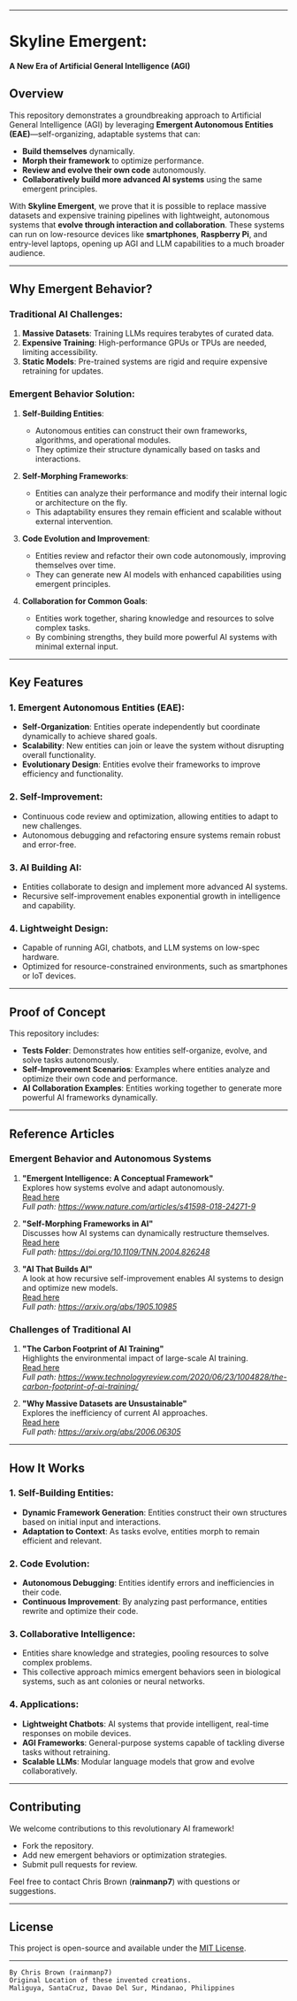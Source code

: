 
---
# Skyline Emergent: 
**A New Era of Artificial General Intelligence 
(AGI)**

## **Overview**  
This repository demonstrates a groundbreaking approach to Artificial General Intelligence (AGI) by leveraging **Emergent Autonomous Entities (EAE)**—self-organizing, adaptable systems that can:  
- **Build themselves** dynamically.  
- **Morph their framework** to optimize performance.  
- **Review and evolve their own code** autonomously.  
- **Collaboratively build more advanced AI systems** using the same emergent principles.  

With **Skyline Emergent**, we prove that it is possible to replace massive datasets and expensive training pipelines with lightweight, autonomous systems that **evolve through interaction and collaboration**. These systems can run on low-resource devices like **smartphones**, **Raspberry Pi**, and entry-level laptops, opening up AGI and LLM capabilities to a much broader audience.

---

## **Why Emergent Behavior?**  
### Traditional AI Challenges:
1. **Massive Datasets**: Training LLMs requires terabytes of curated data.  
2. **Expensive Training**: High-performance GPUs or TPUs are needed, limiting accessibility.  
3. **Static Models**: Pre-trained systems are rigid and require expensive retraining for updates.  

### Emergent Behavior Solution:
1. **Self-Building Entities**:
   - Autonomous entities can construct their own frameworks, algorithms, and operational modules.  
   - They optimize their structure dynamically based on tasks and interactions.  

2. **Self-Morphing Frameworks**:
   - Entities can analyze their performance and modify their internal logic or architecture on the fly.  
   - This adaptability ensures they remain efficient and scalable without external intervention.  

3. **Code Evolution and Improvement**:
   - Entities review and refactor their own code autonomously, improving themselves over time.  
   - They can generate new AI models with enhanced capabilities using emergent principles.  

4. **Collaboration for Common Goals**:
   - Entities work together, sharing knowledge and resources to solve complex tasks.  
   - By combining strengths, they build more powerful AI systems with minimal external input.  

---

## **Key Features**  
### 1. **Emergent Autonomous Entities (EAE)**:
- **Self-Organization**: Entities operate independently but coordinate dynamically to achieve shared goals.  
- **Scalability**: New entities can join or leave the system without disrupting overall functionality.  
- **Evolutionary Design**: Entities evolve their frameworks to improve efficiency and functionality.  

### 2. **Self-Improvement**:
- Continuous code review and optimization, allowing entities to adapt to new challenges.  
- Autonomous debugging and refactoring ensure systems remain robust and error-free.  

### 3. **AI Building AI**:
- Entities collaborate to design and implement more advanced AI systems.  
- Recursive self-improvement enables exponential growth in intelligence and capability.  

### 4. **Lightweight Design**:
- Capable of running AGI, chatbots, and LLM systems on low-spec hardware.  
- Optimized for resource-constrained environments, such as smartphones or IoT devices.  

---

## **Proof of Concept**  
This repository includes:
- **Tests Folder**: Demonstrates how entities self-organize, evolve, and solve tasks autonomously.  
- **Self-Improvement Scenarios**: Examples where entities analyze and optimize their own code and performance.  
- **AI Collaboration Examples**: Entities working together to generate more powerful AI frameworks dynamically.  

---

## **Reference Articles**  

### **Emergent Behavior and Autonomous Systems**  
1. **"Emergent Intelligence: A Conceptual Framework"**  
   Explores how systems evolve and adapt autonomously.  
   [Read here](https://www.nature.com/articles/s41598-018-24271-9)  
   *Full path: https://www.nature.com/articles/s41598-018-24271-9*  

2. **"Self-Morphing Frameworks in AI"**  
   Discusses how AI systems can dynamically restructure themselves.  
   [Read here](https://doi.org/10.1109/TNN.2004.826248)  
   *Full path: https://doi.org/10.1109/TNN.2004.826248*  

3. **"AI That Builds AI"**  
   A look at how recursive self-improvement enables AI systems to design and optimize new models.  
   [Read here](https://arxiv.org/abs/1905.10985)  
   *Full path: https://arxiv.org/abs/1905.10985*  

### **Challenges of Traditional AI**  
1. **"The Carbon Footprint of AI Training"**  
   Highlights the environmental impact of large-scale AI training.  
   [Read here](https://www.technologyreview.com/2020/06/23/1004828/the-carbon-footprint-of-ai-training/)  
   *Full path: https://www.technologyreview.com/2020/06/23/1004828/the-carbon-footprint-of-ai-training/*  

2. **"Why Massive Datasets are Unsustainable"**  
   Explores the inefficiency of current AI approaches.  
   [Read here](https://arxiv.org/abs/2006.06305)  
   *Full path: https://arxiv.org/abs/2006.06305*  

---

## **How It Works**  
### **1. Self-Building Entities**:
- **Dynamic Framework Generation**: Entities construct their own structures based on initial input and interactions.  
- **Adaptation to Context**: As tasks evolve, entities morph to remain efficient and relevant.  

### **2. Code Evolution**:
- **Autonomous Debugging**: Entities identify errors and inefficiencies in their code.  
- **Continuous Improvement**: By analyzing past performance, entities rewrite and optimize their code.  

### **3. Collaborative Intelligence**:
- Entities share knowledge and strategies, pooling resources to solve complex problems.  
- This collective approach mimics emergent behaviors seen in biological systems, such as ant colonies or neural networks.  

### **4. Applications**:
- **Lightweight Chatbots**: AI systems that provide intelligent, real-time responses on mobile devices.  
- **AGI Frameworks**: General-purpose systems capable of tackling diverse tasks without retraining.  
- **Scalable LLMs**: Modular language models that grow and evolve collaboratively.  

---

## **Contributing**  
We welcome contributions to this revolutionary AI framework!  
- Fork the repository.  
- Add new emergent behaviors or optimization strategies.  
- Submit pull requests for review.  

Feel free to contact Chris Brown (**rainmanp7**) with questions or suggestions.  

---

## **License**  
This project is open-source and available under the [MIT License](LICENSE).  

---

````
By Chris Brown (rainmanp7)
Original Location of these invented creations.
Maliguya, SantaCruz, Davao Del Sur, Mindanao, Philippines 
